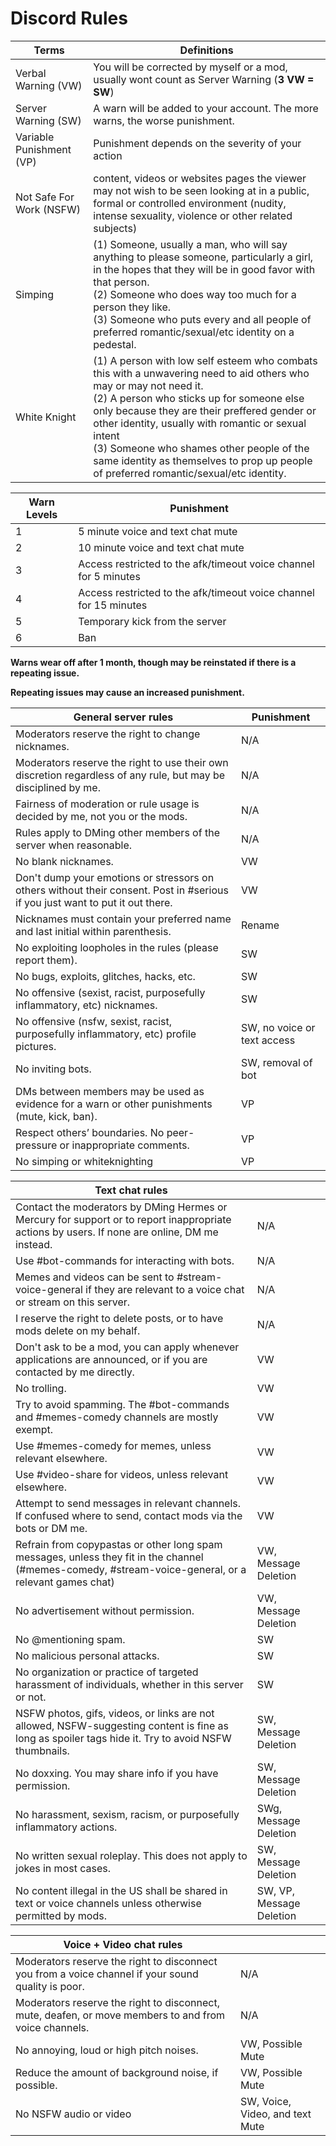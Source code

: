 # Discord Rules


| **Terms**                 | **Definitions**                                                                                |
|---------------------------|------------------------------------------------------------------------------------------------|
| Verbal Warning (VW)       | You will be corrected by myself or a mod, usually wont count as Server Warning (**3 VW = SW**) |
| Server Warning (SW)       | A warn will be added to your account. The more warns, the worse punishment.                    |
| Variable Punishment (VP)  | Punishment depends on the severity of your action                                              |
| Not Safe For Work (NSFW)  | content, videos or websites pages the viewer may not wish to be seen looking at in a public, formal or controlled environment (nudity, intense sexuality, violence or other related subjects) |
| Simping                   | (1) Someone, usually a man, who will say anything to please someone, particularly a girl, in the hopes that they will be in good favor with that person. <br> (2) Someone who does way too much for a person they like. <br> (3) Someone who puts every and all people of preferred romantic/sexual/etc identity on a pedestal. |
| White Knight              | (1) A person with low self esteem who combats this with a unwavering need to aid others who may or may not need it. <br> (2) A person who sticks up for someone else only because they are their preffered gender or other identity, usually with romantic or sexual intent <br> (3) Someone who shames other people of the same identity as themselves to prop up people of preferred romantic/sexual/etc identity.  |


| **Warn Levels** | **Punishment**                                                    |
|-----------------|-------------------------------------------------------------------|
| 1               | 5 minute voice and text chat mute                                 |
| 2               | 10 minute voice and text chat mute                                |
| 3               | Access restricted to the afk/timeout voice channel for 5 minutes  |
| 4               | Access restricted to the afk/timeout voice channel for 15 minutes |
| 5               | Temporary kick from the server                                    |
| 6               | Ban                                                               |

**Warns wear off after 1 month, though may be reinstated if there is a repeating issue.**

**Repeating issues may cause an increased punishment.**



| **General server rules**                                                                       | **Punishment**                          |
|------------------------------------------------------------------------------------------------|-----------------------------------------|
| Moderators reserve the right to change nicknames.                                              | N/A                         |
| Moderators reserve the right to use their own discretion regardless of any rule, but may be disciplined by me.  | N/A                                     |
| Fairness of moderation or rule usage is decided by me, not you or the mods.                    | N/A                         |
| Rules apply to DMing other members of the server when reasonable.                              | N/A                         |
| No blank nicknames.                                                                            | VW                          |
| Don't dump your emotions or stressors on others without their consent. Post in #serious if you just want to put it out there. | VW |
| Nicknames must contain your preferred name and last initial within parenthesis.                | Rename                      |
| No exploiting loopholes in the rules (please report them).                                     | SW                          |
| No bugs, exploits, glitches, hacks, etc.                                                       | SW                          |
| No offensive (sexist, racist, purposefully inflammatory, etc) nicknames.                       | SW                          |
| No offensive (nsfw, sexist, racist, purposefully inflammatory, etc) profile pictures.          | SW, no voice or text access |
| No inviting bots.                                                                              | SW, removal of bot          |
| DMs between members may be used as evidence for a warn or other punishments (mute, kick, ban). | VP                          |
| Respect others’ boundaries. No peer-pressure or inappropriate comments.                        | VP                          |
| No simping or whiteknighting                                                                   | VP                          |



| **Text chat rules**                                                                                                                                  |                                                        |
|------------------------------------------------------------------------------------------------------------------------------------------------------|--------------------------------|
| Contact the moderators by DMing Hermes or Mercury for support or to report inappropriate actions by users. If none are online, DM me instead.        | N/A                             |
| Use #bot-commands for interacting with bots.                                                                                                         | N/A                             |
| Memes and videos can  be sent to #stream-voice-general if they are relevant to a voice chat or stream on this server.                                | N/A                             |
| I reserve the right to delete posts, or to have mods delete on my behalf.                                                                            | N/A                              |
| Don't ask to be a mod, you can apply whenever applications are announced, or if you are contacted by me directly.                                    | VW                              |
| No trolling.                                                                                                                                         | VW                              |
| Try to avoid spamming. The #bot-commands and #memes-comedy channels are mostly exempt.                                                               | VW                              |
| Use #memes-comedy for memes, unless relevant elsewhere.                                                                                              | VW                              |
| Use #video-share for videos, unless relevant elsewhere.                                                                                              | VW                              |
| Attempt to send messages in relevant channels. If confused where to send, contact mods via the bots or DM me.                                        | VW                              |
| Refrain from copypastas or other long spam messages, unless they fit in the channel (#memes-comedy, #stream-voice-general, or a relevant games chat) | VW, Message Deletion            |
| No advertisement without permission.                                                                                                                 | VW, Message Deletion            |
| No @mentioning spam.                                                                                                                                 | SW                              |
| No malicious personal attacks.                                                                                                                       | SW                              |
| No organization or practice of  targeted harassment of individuals, whether in this server or not.                                                   | SW                              |
| NSFW photos, gifs, videos, or links are not allowed, NSFW-suggesting content is fine as long as spoiler tags hide it. Try to avoid NSFW thumbnails.  | SW, Message Deletion            |
| No doxxing. You may share info if you have permission.                                                                                               | SW, Message Deletion            |
| No harassment, sexism, racism, or purposefully inflammatory actions.                                                                                 | SWg, Message Deletion            |
| No written sexual roleplay. This does not apply to jokes in most cases.                                                                              | SW, Message Deletion            |
| No content illegal in the US shall be shared in text or voice channels unless otherwise permitted by mods.                                           | SW, VP, Message Deletion |



| **Voice + Video chat rules**                                                                          |                                 |
|-------------------------------------------------------------------------------------------------------|---------------------------------|
| Moderators reserve the right to disconnect you from a voice channel if your sound quality is poor.    | N/A                             |
| Moderators reserve the right to disconnect, mute, deafen, or move members to and from voice channels. | N/A                             |
| No annoying, loud or high pitch noises.                                                               | VW, Possible Mute               |
| Reduce the amount of background noise, if possible.                                                   | VW, Possible Mute               |
| No NSFW audio or video                                                                                | SW, Voice, Video, and text Mute |
